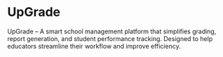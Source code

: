 # UpGrade
UpGrade – A smart school management platform that simplifies grading, report generation, and student performance tracking. Designed to help educators streamline their workflow and improve efficiency.  
